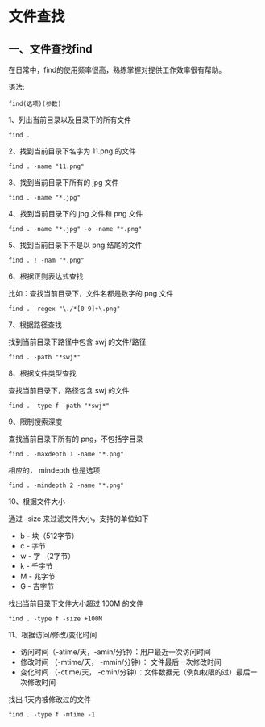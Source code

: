 # 文件查找

## 一、文件查找find

在日常中，find的使用频率很高，熟练掌握对提供工作效率很有帮助。

语法:

```
find(选项)(参数)
```

1、列出当前目录以及目录下的所有文件

```
find .
```

2、找到当前目录下名字为 11.png 的文件

```
find . -name "11.png"
```

3、找到当前目录下所有的  jpg 文件

```
find . -name "*.jpg"
```

4、找到当前目录下的  jpg 文件和 png 文件

```
find . -name "*.jpg" -o -name "*.png"
```

5、找到当前目录下不是以 png 结尾的文件

```
find . ! -nam "*.png"
```

6、根据正则表达式查找

比如：查找当前目录下，文件名都是数字的 png 文件

```
find . -regex "\./*[0-9]+\.png"
```

7、根据路径查找

找到当前目录下路径中包含 swj 的文件/路径

```
find . -path "*swj*"
```

8、根据文件类型查找

查找当前目录下，路径包含 swj 的文件

```
find . -type f -path "*swj*"
```

9、限制搜索深度

查找当前目录下所有的 png，不包括字目录

```
find . -maxdepth 1 -name "*.png"
```

相应的， mindepth 也是选项

```
find . -mindepth 2 -name "*.png"
```

10、根据文件大小

通过 -size 来过滤文件大小，支持的单位如下

* b - 块（512字节）
* c - 字节
* w - 字 （2字节）
* k - 千字节
* M - 兆字节
* G - 吉字节

找出当前目录下文件大小超过 100M 的文件

```
find . -type f -size +100M
```

11、根据访问/修改/变化时间

* 访问时间（-atime/天，-amin/分钟）：用户最近一次访问时间
* 修改时间 （-mtime/天， -mmin/分钟）： 文件最后一次修改时间
* 变化时间 （-ctime/天， -cmin/分钟）：文件数据元（例如权限的过）最后一次修改时间

找出 1天内被修改过的文件

```
find . -type f -mtime -1
```

















